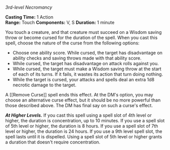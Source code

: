 _3rd-level Necromancy_

**Casting Time:** 1 Action  
**Range:** Touch
**Components:** V, S
**Duration:** 1 minute

You touch a creature, and that creature must succeed on a Wisdom saving throw or become cursed for the duration of the spell. When you cast this spell, choose the nature of the curse from the following options:

-   Choose one ability score. While cursed, the target has disadvantage on ability checks and saving throws made with that ability score.
-   While cursed, the target has disadvantage on attack rolls against you.
-   While cursed, the target must make a Wisdom saving throw at the start of each of its turns. If it fails, it wastes its action that turn doing nothing.
-   While the target is cursed, your attacks and spells deal an extra 1d8 necrotic damage to the target.

A [[Remove Curse]] spell ends this effect. At the DM's option, you may choose an alternative curse effect, but it should be no more powerful than those described above. The DM has final say on such a curse's effect.

_**At Higher Levels.**_ If you cast this spell using a spell slot of 4th level or higher, the duration is concentration, up to 10 minutes. If you use a spell slot of 5th level or higher, the duration is 8 hours. If you use a spell slot of 7th level or higher, the duration is 24 hours. If you use a 9th level spell slot, the spell lasts until it is dispelled. Using a spell slot of 5th level or higher grants a duration that doesn't require concentration.